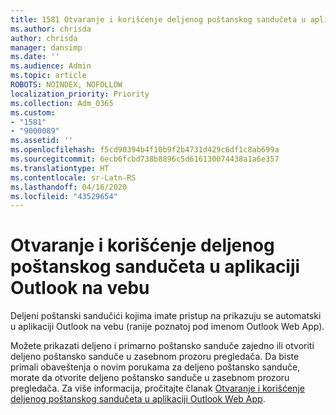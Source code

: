 ```yaml
---
title: 1581 Otvaranje i korišćenje deljenog poštanskog sandučeta u aplikaciji Outlook na vebu
ms.author: chrisda
author: chrisda
manager: dansimp
ms.date: ''
ms.audience: Admin
ms.topic: article
ROBOTS: NOINDEX, NOFOLLOW
localization_priority: Priority
ms.collection: Adm_O365
ms.custom:
- "1581"
- "9000089"
ms.assetid: ''
ms.openlocfilehash: f5cd90394b4f10b9f2b4731d429c6df1c8ab699a
ms.sourcegitcommit: 6ecb6fcbd738b8896c5d616130074438a1a6e357
ms.translationtype: HT
ms.contentlocale: sr-Latn-RS
ms.lasthandoff: 04/16/2020
ms.locfileid: "43529654"
---
```

# <a name="open-and-use-a-shared-mailbox-in-outlook-on-the-web"></a>Otvaranje i korišćenje deljenog poštanskog sandučeta u aplikaciji Outlook na vebu

Deljeni poštanski sandučići kojima imate pristup na prikazuju se automatski u aplikaciji Outlook na vebu (ranije poznatoj pod imenom Outlook Web App).

Možete prikazati deljeno i primarno poštansko sanduče zajedno ili otvoriti deljeno poštansko sanduče u zasebnom prozoru pregledača. Da biste primali obaveštenja o novim porukama za deljeno poštansko sanduče, morate da otvorite deljeno poštansko sanduče u zasebnom prozoru pregledača. Za više informacija, pročitajte članak [Otvaranje i korišćenje deljenog poštanskog sandučeta u aplikaciji Outlook Web App](https://support.office.com/sr-latn-RS/article/Add-a-shared-mailbox-to-Outlook-on-the-web-98b5a90d-4e38-415d-a030-f09a4cd28207).
